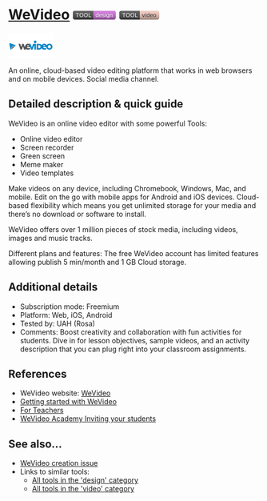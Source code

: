 # [WeVideo](https://www.wevideo.com/)  [<img src="images/design.png" align="bottom">](https://github.com/e-CLOSE/Toolbox/issues?q=label%3A01_TOOL+label%3Adesign) [<img src="images/video.png" align="bottom">](https://github.com/e-CLOSE/Toolbox/issues?q=label%3A01_TOOL+label%3Avideo)

[<img src="images/wevideo.png" align="bottom" height="50" alt="wevideo Logo">](https://www.wevideo.com/)

An online, cloud-based video editing platform that works in web browsers and on mobile devices. Social media channel.


## Detailed description & quick guide

WeVideo is an online video editor with some powerful Tools:
-	Online video editor
-	Screen recorder
-	Green screen
-	Meme maker
-	Video templates

Make videos on any device, including Chromebook, Windows, Mac, and mobile. Edit on the go with mobile apps for Android and iOS devices. Cloud-based flexibility which means you get unlimited storage for your media and there’s no download or software to install. 

WeVideo offers over 1 million pieces of stock media, including videos, images and music tracks.

Different plans and features: The free WeVideo account has limited features allowing publish 5 min/month and 1 GB Cloud storage.

## Additional details

- Subscription mode: Freemium
- Platform: Web, iOS, Android
- Tested by: UAH (Rosa)
- Comments: Boost creativity and collaboration with fun activities for students. Dive in for lesson objectives, sample videos, and an activity description that you can plug right into your classroom assignments.


## References

- WeVideo website: [WeVideo](https://www.wevideo.com/)
- [Getting started with WeVideo](https://www.wevideo.com/support/getting-started-with-wevideo)
- [For Teachers](https://www.wevideo.com/teachers)
- [WeVideo Academy Inviting your students](https://www.wevideo.com/academy?wchannelid=hgs1pprp1a&wmediaid=58znlru9iq)



## See also...

- [WeVideo creation issue](https://github.com/e-CLOSE/Toolbox/issues/98)
- Links to similar tools:
  - [All tools in the 'design' category](https://github.com/e-CLOSE/Toolbox/issues?q=label%3A01_TOOL+label%3Adesign)
  - [All tools in the 'video' category](https://github.com/e-CLOSE/Toolbox/issues?q=label%3A01_TOOL+label%3Avideo)
